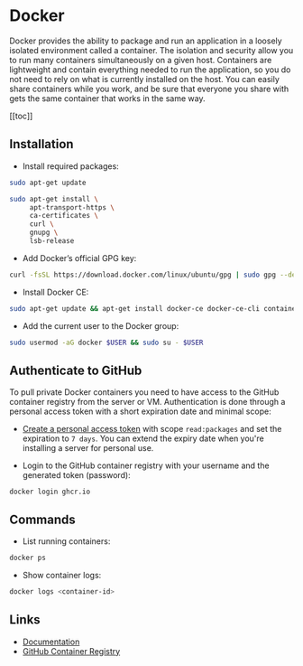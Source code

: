 # Docker

Docker provides the ability to package and run an application in a loosely isolated environment called a container. The isolation and security allow you to run many containers simultaneously on a given host. Containers are lightweight and contain everything needed to run the application, so you do not need to rely on what is currently installed on the host. You can easily share containers while you work, and be sure that everyone you share with gets the same container that works in the same way.

[[toc]]

## Installation

* Install required packages:

```bash
sudo apt-get update

sudo apt-get install \
     apt-transport-https \
     ca-certificates \
     curl \
     gnupg \
     lsb-release
```

* Add Docker’s official GPG key:

```bash
curl -fsSL https://download.docker.com/linux/ubuntu/gpg | sudo gpg --dearmor -o /usr/share/keyrings/docker-archive-keyring.gpg
```

* Install Docker CE:

```bash
sudo apt-get update && apt-get install docker-ce docker-ce-cli containerd.io
```

* Add the current user to the Docker group:

```bash
sudo usermod -aG docker $USER && sudo su - $USER
```

## Authenticate to GitHub

To pull private Docker containers you need to have access to the GitHub container registry from the server or VM. Authentication is done through a personal access token with a short expiration date and minimal scope:

* [Create a personal access token](https://github.com/settings/tokens) with scope `read:packages` and set the expiration to `7 days`. You can extend the expiry date when you're installing a server for personal use.

* Login to the GitHub container registry with your username and the generated token (password):

```
docker login ghcr.io
```

## Commands

* List running containers:

```bash
docker ps
```

* Show container logs:

```bash
docker logs <container-id>
```

## Links

* [Documentation](https://docs.docker.com/engine/)
* [GitHub Container Registry](https://docs.github.com/en/packages/working-with-a-github-packages-registry/working-with-the-container-registry)
